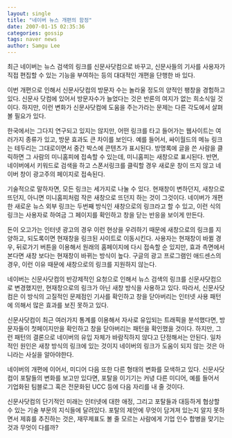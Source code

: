 ```yaml
---
layout: single
title: "네이버 뉴스 개편의 함정"
date: 2007-01-15 02:35:36
categories: gossip
tags: naver news
author: Samgu Lee
---
```


최근 네이버는 뉴스 검색의 링크를 신문사닷컴으로 바꾸고, 신문사들의 기사를 사용자가 직접 편집할 수 있는 기능을 부여하는 등의 대대적인 개편을 단행한 바 있다.

이번 개편으로 인해서 신문사닷컴의 방문자 수는 놀라울 정도의 양적인 팽창을 경험하고 있다. 신문사 닷컴에 있어서 방문자수가 늘었다는 것은 반론의 여지가 없는 희소식일 것이다. 하지만, 이런 변화가 신문사닷컴에 도움을 주는가라는 문제는 다른 각도에서 살펴 볼 필요가 있다.

한국에서는 그다지 연구되고 있지는 않지만, 어떤 링크를 타고 들어가는 웹사이트는 여러가지 종류가 있고, 방문 효과도 큰 차이를 보인다. 예를 들어서, 싸이월드의 메뉴 링크는 테두리는 그대로이면서 중간 박스에 콘텐츠가 표시된다. 방명록에 글을 쓴 사람을 클릭하면 그 사람의 미니홈피에 접속할 수 있는데, 미니홈피는 새창으로 표시된다. 반면, 네이버에서 키워드로 검색을 하고 스폰서링크를 클릭할 경우 새로운 창이 뜨지 않고 네이버 창이 광고주의 페이지로 접속된다.

기술적으로 말하자면, 모든 링크는 세가지로 나눌 수 있다. 현재창이 변하던지, 새창으로 뜨던지, 아니면 미니홈피처럼 작은 새창으로 뜨던지 하는 것이 그것이다. 네이버가 개편한 새로운 뉴스 외부 링크는 두번째 방식인 새창으로의 링크라고 할 수 있고, 이런 식의 링크는 사용자로 하여금 그 페이지를 확인하고 창을 닫는 반응을 보이게 만든다.

돈이 오고가는 인터넷 광고의 경우 이런 현상을 우려하기 때문에 새창으로의 링크를 지양하고, 되도록이면 현재창을 링크된 사이트로 이동시킨다. 사용자는 현재창이 바뀔 경우, 뒤로가기 버튼을 이용해서 원래의 홈페이지에 다시 접속할 순 있지만, 효과 측면에서 본다면 새창 보다는 현재창이 바뀌는 방식이 높다. 구글의 광고 프로그램인 애드센스의 경우, 이런 이유 때문에 새창으로의 링크를 지원하지 않는다.

네이버는 신문사닷컴의 반강제적인 요청으로 인해서 뉴스 검색의 링크를 신문사닷컴으로 변경했지만, 현재창으로의 링크가 아닌 새창 방식을 사용하고 있다. 따라서, 신문사닷컴은 이 방식의 고질적인 문제점인 기사를 확인하고 창을 닫아버리는 인터넷 사용 패턴에 의해서 많은 효과를 보진 못하고 있다.

신문사닷컴이 최근 여러가지 통계를 이용해서 자사로 유입되는 트래픽을 분석했다면, 방문자들이 첫페이지만을 확인하고 창을 닫아버리는 패턴을 확인했을 것이다. 하지만, 그런 패턴의 결론으로 네이버의 유입 자체가 바람직하지 않다고 단정해서는 안된다. 일차적인 원인은 새창 방식의 링크에 있는 것이지 네이버의 링크가 도움이 되지 않는 것은 아니라는 사실을 알아야한다.

네이버의 개편에 이어서, 미디어 다음 또한 다른 형태의 변화를 모색하고 있다. 신문사닷컴이 포탈들의 변화를 보고만 있다면, 포탈을 이기기는 커녕 다른 미디어, 예를 들어서 기업화된 팀블로그 혹은 전문화된 UCC 등에 다음 자리를 내 줄 것이다.

신문사닷컴의 단기적인 미래는 인터넷에 대한 애정, 그리고 포탈들과 대등하게 협상할 수 있는 기술 부문의 지식들에 달려있다. 포탈의 제안에 무엇이 담겨져 있는지 알지 못하면서 제휴를 추진하는 것은, 재무제표도 볼 줄 모르는 사람에게 기업 인수 합병을 맞기는 것과 무엇이 다를까?

